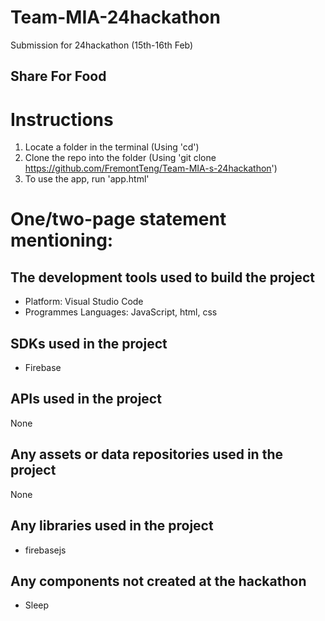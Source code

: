 # Team-MIA-24hackathon
Submission for 24hackathon (15th-16th Feb)

## Share For Food

# Instructions
1) Locate a folder in the terminal (Using 'cd')
2) Clone the repo into the folder (Using 'git clone https://github.com/FremontTeng/Team-MIA-s-24hackathon')
3) To use the app, run 'app.html'

# One/two-page statement mentioning:
## The development tools used to build the project
- Platform: Visual Studio Code
- Programmes Languages: JavaScript, html, css
## SDKs used in the project
- Firebase
## APIs used in the project
None
## Any assets or data repositories used in the project
None
## Any libraries used in the project
- firebasejs
## Any components not created at the hackathon
- Sleep

